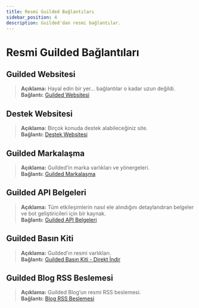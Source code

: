 ```yaml
---
title: Resmi Guilded Bağlantıları
sidebar_position: 4
description: Guilded'dan resmi bağlantılar.
---
```


# Resmi Guilded Bağlantıları

## Guilded Websitesi

> **Açıklama:** Hayal edin bir yer... bağlantılar o kadar uzun değildi.   <br/>
**Bağlantı:** [Guilded Websitesi](https://guilded.gg)

## Destek Websitesi

> **Açıklama:** Birçok konuda destek alabileceğiniz site.   <br/>
**Bağlantı:**  [Destek Websitesi](https://support.guilded.gg)

## Guilded Markalaşma

> **Açıklama:** Guilded’in marka varlıkları ve yönergeleri.   <br/>
**Bağlantı:** [Guilded Markalaşma](https://guilded.gh/brand)

## Guilded API Belgeleri

> **Açıklama:** Tüm etkileşimlerin nasıl ele alındığını detaylandıran belgeler ve bot geliştiricileri için bir kaynak.   <br/>
**Bağlantı:** [Guilded API Belgeleri](https://www.guilded.gg/docs)

## Guilded Basın Kiti

> **Açıklama:** Guilded’ın resmi varlıkları.   <br/>
**Bağlantı:** [Guilded Basın Kiti - Direkt İndir](https://www.guilded.gg/PressKit.zip)

## Guilded Blog RSS Beslemesi

> **Açıklama:** Guilded Blog’un resmi RSS beslemesi. <br/>
**Bağlantı:** [Blog RSS Beslemesi](https://www.guilded.gg/rss.xml)

